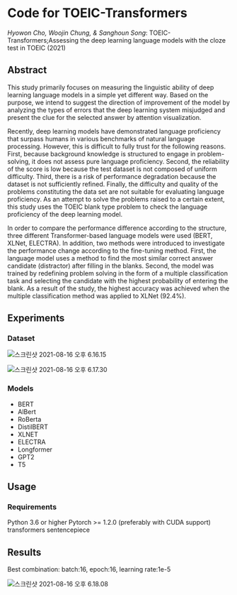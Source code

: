# Code for TOEIC-Transformers

*Hyowon Cho, Woojin Chung, & Sanghoun Song*: TOEIC-Transformers;Assessing the deep learning language models
with the cloze test in TOEIC (2021)

## Abstract
This study primarily focuses on measuring the linguistic ability of deep learning language models in a simple yet different way. Based on the purpose, we intend to suggest the direction of improvement of the model by analyzing the types of errors that the deep learning system misjudged and present the clue for the selected answer by attention visualization. 

Recently, deep learning models have demonstrated language proficiency that surpass humans in various benchmarks of natural language processing. However, this is difficult to fully trust for the following reasons. First, because background knowledge is structured to engage in problem-solving, it does not assess pure language proficiency. Second, the reliability of the score is low because the test dataset is not composed of uniform difficulty. Third, there is a risk of performance degradation because the dataset is not sufficiently refined. Finally, the difficulty and quality of the problems constituting the data set are not suitable for evaluating language proficiency. As an attempt to solve the problems raised to a certain extent, this study uses the TOEIC blank type problem to check the language proficiency of the deep learning model. 

In order to compare the performance difference according to the structure, three different Transformer-based language models were used (BERT, XLNet, ELECTRA). 
In addition, two methods were introduced to investigate the performance change according to the fine-tuning method. First, the language model uses a method to find the most similar correct answer candidate (distractor) after filling in the blanks. Second, the model was trained by redefining problem solving in the form of a multiple classification task and selecting the candidate with the highest probability of entering the blank. As a result of the study, the highest accuracy was achieved when the multiple classification method was applied to XLNet (92.4%).

## Experiments
### Dataset

![스크린샷 2021-08-16 오후 6.16.15](https://i.imgur.com/q3KHDBY.png)

![스크린샷 2021-08-16 오후 6.17.30](https://i.imgur.com/5SOnKX9.png)

### Models
- BERT
- AlBert
- RoBerta
- DistilBERT
- XLNET
- ELECTRA
- Longformer
- GPT2
- T5

## Usage
### Requirements
Python 3.6 or higher
Pytorch >= 1.2.0 (preferably with CUDA support)
transformers
sentencepiece

## Results
Best combination: batch:16, epoch:16, learning rate:1e-5

![스크린샷 2021-08-16 오후 6.18.08](https://i.imgur.com/ZgJseLc.png)

